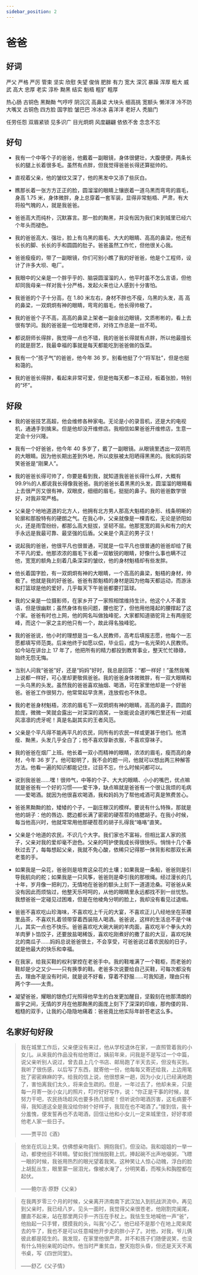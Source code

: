 ```yaml
---
sidebar_position: 2
---
```


# 爸爸

## 好词

严父 严格 严厉 管束 坚实 欣慰 失望 俊俏 肥胖 有力 宽大 深沉 暴躁
浑厚 粗大 威武 高大 忠厚 老实 淳朴 黝黑 结实 魁梧 粗犷 粗厚

热心肠 古铜色 黑黝黝 气哼哼 阴沉沉 高鼻梁 大块头 细高挑 宽额头 懒洋洋
冷不防 大嘴叉 古铜色 四方脸 国字脸 皱巴巴 冷冰冰 喜洋洋 老好人 秃脑门

任劳任怨 双眉紧锁 见多识广 目光炯炯 风度翩翩 依依不舍 念念不忘

## 好句

- 我有一个中等个子的爸爸，他戴着一副眼镜，身体很健壮，大腹便便，两条长长的腿上长着很多毛。虽然有点胖，但我觉得爸爸长得还算挺帅的。

- 直视着父亲，他的皱纹又深了，他的黑发中又添了些灰白。

- 瞧那长着一张方方正正的脸，圆溜溜的眼睛上镶嵌着一道乌黑而弯弯的眉毛，身高 1.75 米，身体微胖，身上总穿着一套军装，显得非常魁梧、严肃，有大将般气魄的人，就是我爸爸。

- 爸爸高大而纯朴，沉默寡言。那一脸的黝黑，并没有因为我们来到城里已经六个年头而褪色。

- 我的爸爸高大、强壮，脸上有乌黑的眉毛、大大的眼睛、高高的鼻梁，他还有长长的脚、长长的手和圆圆的肚子。爸爸虽然工作忙，但他很关心我。

- 爸爸瘦瘦的，带了一副眼镜，你们可别小瞧了我的好爸爸，他是个工程师，设计了许多大坝、电厂。

- 我眼中的父亲是一个胖乎乎的、脑袋圆溜溜的人，他平时虽不怎么言语，但他却同我母亲一样对我十分严格，发起火来也让人感到十分害怕。

- 我爸爸的个子十分高，在 1.80 米左右，身材不胖也不瘦，乌黑的头发，高 高的鼻梁，一双炯炯有神的眼睛，弯弯的眉毛，他长得帅极了。

- 我的爸爸个子不高，高高的鼻梁上架者一副金丝边眼镜，文质彬彬的，看上去很有学问。我的爸爸是一位地理老师，对待工作总是一丝不苟。

- 都说厨师长得胖，我觉得一点也不错，我的爸爸长得就有点胖，所以他最擅长的就是厨艺，我最幸福的事就是每天都能吃到爸爸做的饭菜。

- 我有一个“孩子气”的爸爸，他今年 36 岁。别看他挺了个“将军肚”，但是也挺和蔼的。

- 我的爸爸长得胖，看起来非常可爱，但是他每天都一本正经，板着张脸，特别的“坏”。

## 好段

- 我的爸爸技艺高超，他会维修各种家电。无论是小的录音机，还是大的电视机，通通手到擒来。但是他却没开维修店。我相信如果爸爸开维修店，生意一定会十分兴隆。

- 我有一个好爸爸，他今年 40 多岁了，戴了一副眼镜。从眼镜里透出一双明亮的大眼睛。因为他长期出差到外地，所以皮肤被太阳晒得黑黑的。我和妈妈常笑爸爸是“刚果人”。

- 我的爸爸长得可帅了，你要是看到我，就知道我爸爸长得什么样，大概有 99.9％的人都说我长得像我爸爸。我的爸爸长着黑黑的头发，圆溜溜的眼睛看上去很严厉又很有神，双眼皮，细细的眉毛，挺挺的鼻子。我的爸爸数学很好，对我非常严格。

- 父亲是个地地道道的北方人，他拥有北方男人那高大魁梧的身形、线条明晰的轮廓和那股特有的硬朗之气。在我心中，父亲就像是一棵青松，无论是骄阳如火，还是雨雪纷纷，都那么高大挺拔，坚韧不屈。他那宽宽的肩头和有力的大手永远是我最可靠、最坚强的后盾。父亲是个真正的男子汉！

- 说起我的爸爸，他很平凡也很普通，可就是一位平凡也很普通的爸爸却给了我不平凡的爱。他那浓浓的眉毛下长着一双敏锐的眼睛，好像什么事也瞒不过他，宽宽的额角上刻着几条深深的皱纹，他的身材魁梧却有些发胖。

- 他长着国字脸，有一双炯炯有神的大眼睛，一个高高的鼻梁，魁梧的身材，帅极了。他就是我的好爸爸。爸爸有那魁梧的身材是因为他每天都运动，而游泳和打篮球是他的爱好，几乎每天下午爸爸都要打篮球。

- 我的父亲是一位摄影师，在家乡开了一家照相馆维持生计。他这个人不善言语，但是很幽默；虽然身体有些问题，腰也驼了，但他用他隆起的腰撑起了这个家。爸爸有时也上网，他的网名叫做独峰驼，大家都知道骆驼背上有两座驼峰，而这个一家之主的他只有一个，故此得名独峰驼。

- 我的爸爸说，他小时的理想是当一名人民教师，高考后填报志愿，他每个一志愿都填写师范类。后来他终于如愿以偿，毕业后，成为一名光荣的人民教师。如今站在讲台上 17 年了，他把所有的精力都投到教育事业，整天忙忙碌碌，始终无怨无悔。

- 当别人问我“爸爸”好，还是“妈妈”好时，我总是回答：“都一样好！”虽然我嘴上说都一样好，可心里却更敬佩爸爸。我的爸爸身体微微胖，有一双大眼睛和一头乌黑的头发。虽然我的爸爸喜欢抽烟、喝酒，可在家里他却是一个好爸爸。爸爸工作很努力，他常常起早贪黑，连放假也不休息。

- 我的老爸身材魁梧，浓浓的眉毛下一双炯炯有神的眼睛，高高的鼻子，圆圆的脸庞，微微一笑就会露出一对深深的酒窝，一张能说会道的嘴巴里还有一对威风凛凛的虎牙呢！真是名副其实的王者风范。

- 父亲是个平凡得不能再平凡的农民，同所有的农民一样或更甚于他们。他清瘦、黝黑，头发几乎全白了；他不喜欢穿新衣服，不喜欢穿袜子。

- 我的爸爸在烟厂上班。他长着一双小而精神的眼睛，浓浓的眉毛，瘦而高的身材，今年 36 岁了。他可聪明了，我不会的题一问，他就可以想出两三种解答方法。他看一遍的知识都能记住，过目不忘，什么时候问都可以。

- 说到我爸爸……嘿！很帅气，中等的个子、大大的眼睛、小小的嘴巴，优点嘛就是爸爸有一个好的习惯——爱干净，缺点嘛就是爸爸有一个很让我烦的毛病——爱喝酒。就因为他很喜欢喝酒，我和妈妈为了帮他戒酒可真是煞费苦心。

- 爸爸黑黝黝的脸，矮矮的个子，一副庄稼汉的模样。要说有什么特殊，那就是他的胡子：他的唇边、腮边都长满了密密的硬茬茬的络腮胡子。在我小时候，每当他高兴时，他就常常用他那硬茬茬的胡子扎得我“咯咯”直笑。

- 父亲是个地道的农民，不识几个大字。我们家也不富裕，但相比富人家的孩子，父亲对我的爱却毫不逊色。父亲的呵护使我成长得很快乐。悄悄十几个春秋过去了，每每想起父亲，我就不免心酸，依稀只记得那一抹背影和那双长满老茧的手。

- 如果我是一朵花，爸爸则是培育这朵花的土壤；如果我是一条船，爸爸则是引导我航向的舵；如果我是一只风筝，爸爸则是牵引我的那根绳。经过漫长的几十年，岁月像一把利刀，无情地在爸爸的额头上刻下一道道沧桑。可爸爸从来没有因此而烦恼过，他整天乐呵呵的，从他的眼睛里永远都找不到一丝忧愁。我想爸爸一定碰见过困难，但是在他棱角分明的脸上，我却没有看见过退缩。

- 爸爸不喜欢吃山珍海味，不喜欢吃上千元的大宴，不喜欢正儿八经地坐在茶楼里品茶，不喜欢扎着领带穿着西装陪人喝酒。爸爸说，这样的生活总不是个味儿，其实一点也不快乐。爸爸喜欢吃大碗大碗的羊肉面，喜欢吃半个拳头大的羊肉萝卜馅饺子，还要放盐喝稀饭，喜欢吃刚煮好的撒了盐的大豆，喜欢吃陕北的南瓜子……妈妈总说爸爸很土，不会享受，可爸爸说过着农民般的日子，就是他最大的快乐和幸福。

- 在我家，给我买鞋的权利掌控在老爸手中。我的鞋堆满了一个鞋柜，而老爸的鞋却是少之又少——只有换季的鞋。老爸多次说要给自己买鞋，可每次都没有去，理由不是没有时间，就是说不好看，穿着不舒服……可我知道，理由只有两个字——太贵。

- 凝望爸爸，耀眼的银色灯光照得他早生的白发更加醒目，坚毅刻在他那清朗的眉宇之间，无情的岁月在他那黝黑的面庞上刻下了深深的印痕，那佝偻的背、粗糙的双手，让我的心隐隐地痛着：爸爸竟比他实际年龄苍老这么多。

## 名家好句好段

> 我在城里工作后，父亲便没有来过，他从学校退休在家，一直照管着我的小女儿。从来我的作品没有给他寄过，姨前年来，问我是不是写过一个中篇，说父亲听别人说过，曾去县上几个书店、邮局跑了半天去买，但没有买到。我听了很伤感，以后写了东西，就寄他一份，他每每又寄还给我，上边用笔批了密密麻麻的字。给我的信上说，他很想来一趟，因为小女儿已经满地跑了，害怕离我们太久，将来会生疏的。但是，一年过去了，他却未来，只是每一月寄一张小女儿的照片，叮咛好好写作，说：“你正是干事的时候，就努力干吧，农民扬场趁风也要多扬几锨呢！但听说你喝酒厉害，这毛病要不得，我知道这全是我没给你树个好样子，我现在也不喝酒了。”接到信，我十分羞愧，便发誓再也不去喝酒，回信让他和小女儿一定来城里住，好好孝顺他老人家一些日子。
>
> ——贾平凹《酒》

> 他坐在炕沿上笑。仿佛想亲吻我们、拥抱我们，但没动。我和姐姐的一举一动，都使他目不转睛。譬如我们悄悄脱鞋上炕，捧起碗不出声地啜粥，飞瞟一眼的时候，我爸用热烈的眼光望着我笑。这种笑让人惊心动魄，浮白的脸上胡髭丛生，眼里蒙一层泪光，像被水淹了，分明笑着，而喉头和胸膛都在起伏。
>
> ——鲍尔吉·原野《父亲》

> 在我两岁零三个月的时候，父亲离开济南南下武汉加入到抗战洪流中。再见到父亲时，我已经八岁。见头一面时，我觉得父亲很苍老，他刚割完阑尾，腰直不起来，站在那里两只手一齐压在手杖上。我怯生生地喊他一声“爸”，他抬起一只手臂，摸摸我的头，叫我“小乙”。他已经不是那个在地上爬来爬去的牛了，我也不是可以任意喊他开步走的胖小子了。对他，对我，爷儿俩彼此都是陌生的。我发现，在家里他很严肃，并不和孩子们随便说笑，也没有什么特别亲昵的动作。他当时严重贫血，整天抱怨头昏，但还是天天不离书桌，写《四世同堂》。
>
> ——舒乙《父子情》

